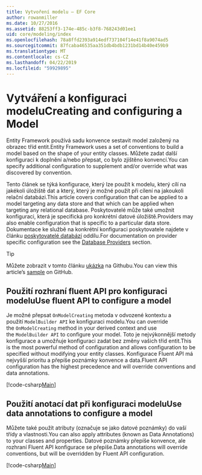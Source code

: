 ```yaml
---
title: Vytvoření modelu – EF Core
author: rowanmiller
ms.date: 10/27/2016
ms.assetid: 88253ff3-174e-485c-b3f8-768243d01ee1
uid: core/modeling/index
ms.openlocfilehash: 78a8ffd2393a914edf737104f14e41f8a9074ad5
ms.sourcegitcommit: 87fcaba46535aa351db4bdb1231bd14b40e459b9
ms.translationtype: MT
ms.contentlocale: cs-CZ
ms.lasthandoff: 04/22/2019
ms.locfileid: "59929895"
---
```

# <a name="creating-and-configuring-a-model"></a><span data-ttu-id="675f9-102">Vytváření a konfiguraci modelu</span><span class="sxs-lookup"><span data-stu-id="675f9-102">Creating and configuring a Model</span></span>

<span data-ttu-id="675f9-103">Entity Framework používá sadu konvence sestavit model založený na obrazec tříd entit.</span><span class="sxs-lookup"><span data-stu-id="675f9-103">Entity Framework uses a set of conventions to build a model based on the shape of your entity classes.</span></span> <span data-ttu-id="675f9-104">Můžete zadat další konfiguraci k doplnění a/nebo přepsat, co bylo zjištěno konvencí.</span><span class="sxs-lookup"><span data-stu-id="675f9-104">You can specify additional configuration to supplement and/or override what was discovered by convention.</span></span>

<span data-ttu-id="675f9-105">Tento článek se týká konfigurace, který lze použít k modelu, který cílí na jakékoli úložiště dat a který, který je možné použít při cílení na jakoukoli relační databázi.</span><span class="sxs-lookup"><span data-stu-id="675f9-105">This article covers configuration that can be applied to a model targeting any data store and that which can be applied when targeting any relational database.</span></span> <span data-ttu-id="675f9-106">Poskytovatelé může také umožnit konfiguraci, která je specifická pro konkrétní datové úložiště.</span><span class="sxs-lookup"><span data-stu-id="675f9-106">Providers may also enable configuration that is specific to a particular data store.</span></span> <span data-ttu-id="675f9-107">Dokumentace ke službě na konkrétní konfiguraci poskytovatele najdete v článku [poskytovatelé databází](../providers/index.md) oddílu.</span><span class="sxs-lookup"><span data-stu-id="675f9-107">For documentation on provider specific configuration see the [Database Providers](../providers/index.md) section.</span></span>

> [!TIP]  
> <span data-ttu-id="675f9-108">Můžete zobrazit v tomto článku [ukázka](https://github.com/aspnet/EntityFramework.Docs/tree/master/samples) na Githubu.</span><span class="sxs-lookup"><span data-stu-id="675f9-108">You can view this article’s [sample](https://github.com/aspnet/EntityFramework.Docs/tree/master/samples) on GitHub.</span></span>

## <a name="use-fluent-api-to-configure-a-model"></a><span data-ttu-id="675f9-109">Použití rozhraní fluent API pro konfiguraci modelu</span><span class="sxs-lookup"><span data-stu-id="675f9-109">Use fluent API to configure a model</span></span>

<span data-ttu-id="675f9-110">Je možné přepsat `OnModelCreating` metoda v odvozené kontextu a použití `ModelBuilder API` ke konfiguraci modelu.</span><span class="sxs-lookup"><span data-stu-id="675f9-110">You can override the `OnModelCreating` method in your derived context and use the `ModelBuilder API` to configure your model.</span></span> <span data-ttu-id="675f9-111">Toto je nejvýkonnější metody konfigurace a umožňuje konfiguraci zadat bez změny vašich tříd entit.</span><span class="sxs-lookup"><span data-stu-id="675f9-111">This is the most powerful method of configuration and allows configuration to be specified without modifying your entity classes.</span></span> <span data-ttu-id="675f9-112">Konfigurace Fluent API má nejvyšší prioritu a přepíše poznámky konvence a data.</span><span class="sxs-lookup"><span data-stu-id="675f9-112">Fluent API configuration has the highest precedence and will override conventions and data annotations.</span></span>

[!code-csharp[Main](../../../samples/core/Modeling/FluentAPI/Samples/Required.cs?highlight=11-13)]

## <a name="use-data-annotations-to-configure-a-model"></a><span data-ttu-id="675f9-113">Použití anotací dat při konfiguraci modelu</span><span class="sxs-lookup"><span data-stu-id="675f9-113">Use data annotations to configure a model</span></span>

<span data-ttu-id="675f9-114">Můžete také použít atributy (označuje se jako datové poznámky) do vaší třídy a vlastnosti.</span><span class="sxs-lookup"><span data-stu-id="675f9-114">You can also apply attributes (known as Data Annotations) to your classes and properties.</span></span> <span data-ttu-id="675f9-115">Datové poznámky přepíše konvence, ale rozhraní Fluent API konfigurace se přepíše.</span><span class="sxs-lookup"><span data-stu-id="675f9-115">Data annotations will override conventions, but will be overridden by Fluent API configuration.</span></span>

[!code-csharp[Main](../../../samples/core/Modeling/DataAnnotations/Samples/Required.cs?highlight=14)]
